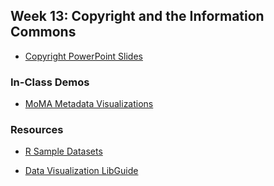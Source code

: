 ## Week 13: Copyright and the Information Commons

- [Copyright PowerPoint Slides](Week-13_Copyright_etc.pptx)


### In-Class Demos

- [MoMA Metadata Visualizations](Week-13_Visualization_Lab.ipynb)

### Resources

- [R Sample Datasets](https://vincentarelbundock.github.io/Rdatasets/datasets.html)

- [Data Visualization LibGuide](https://guides.lib.utexas.edu/data-visualization/resources)


<!--
-   copyright policy overview: DMCA, fair use, Creative Commons licenses

-   database copyright in the U.S. vs. Europe

-   legal debates around acquiring material for text and data mining research
-->

